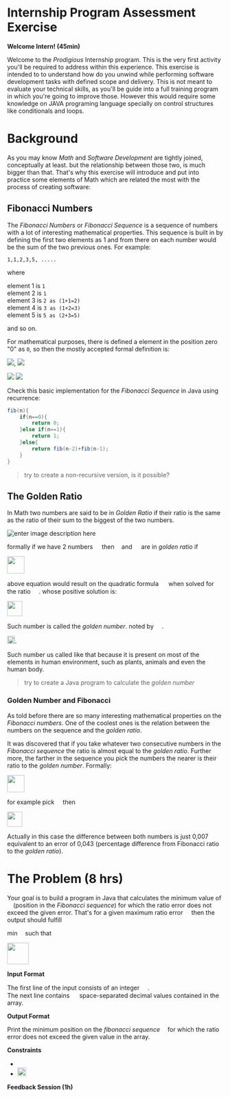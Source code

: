 # Internship Program Assessment Exercise


**Welcome Intern! (45min)**

Welcome to the *Prodigious* Internship program. This is the very first activity you'll be required to address within this experience. This exercise is intended to to understand how do you unwind while performing software development tasks with defined scope and delivery. This is not meant to evaluate your technical skills, as you'll be guide into a full training program in which you're going to improve those. However this would require some knowledge on JAVA programing language specially on control structures like conditionals and loops.


# Background

As you may know *Math* and *Software Development* are tightly joined, conceptually at least. but the relationship between those two, is much bigger than that. That's why this exercise will introduce and put into practice some elements of Math which are related the most with the process of creating software:

## Fibonacci Numbers

The *Fibonacci Numbers* or *Fibonacci Sequence* is a sequence of numbers with a lot of interesting mathematical properties. This sequence is built in by defining the first two elements as 1 and from there on each number would be the sum of the two previous ones. For example:

`1,1,2,3,5, .....`

where

element 1 is `1`	
element 2 is `1`	
element 3 is `2 as (1+1=2)` 	
element 4 is `3 as (1+2=3)`		
element 5 is `5 as (2+3=5)`	

and so on.

For mathematical purposes, there is defined a element in the position zero "0"  as  `0`, so then the mostly accepted formal definition is:

<img src="https://render.githubusercontent.com/render/math?math=F_0=0">, <img src="https://render.githubusercontent.com/render/math?math=F_1=1">

<img src="https://render.githubusercontent.com/render/math?math=And">

<img src="https://render.githubusercontent.com/render/math?math=F_n = F_{n-1}%2BF_{n-2} ">

Check this basic implementation for the *Fibonacci Sequence* in Java using recurrence:

```java
fib(n){
	if(n==0){
		return 0;
	}else if(n==1){
		return 1;
	}else{
		return fib(n-2)+fib(n-1);
	}	
}
```
> try to create a non-recursive version, is it possible?

## The Golden Ratio

In Math two numbers are said to be in *Golden Ratio* if their ratio is the same as the ratio of their sum to the biggest of the two numbers. 

![enter image description here](https://upload.wikimedia.org/wikipedia/commons/4/44/Golden_ratio_line.svg)

formally if we have 2 numbers  <img height="13" src="https://render.githubusercontent.com/render/math?math=a \gt b \gt 0"> then <img height="9" src="https://render.githubusercontent.com/render/math?math=a">  and <img height="13" src="https://render.githubusercontent.com/render/math?math=b">  are in *golden ratio* if 


<img height="40" src="https://render.githubusercontent.com/render/math?math=\frac{a}{b}=\frac{a%2Bb}{a}"> 

above equation would result on the quadratic formula <img height="15" src="https://render.githubusercontent.com/render/math?math=x^2-x-1=0"> when solved for the ratio <img height="15" src="https://render.githubusercontent.com/render/math?math=a/b">. whose positive solution is:


<img height="35" src="https://render.githubusercontent.com/render/math?math=x=\frac{1 %2B \sqrt{5}}{2}=1.6180339887...">


Such number is called the *golden number*. noted by  <img height="15" src="https://render.githubusercontent.com/render/math?math=\varphi">.


<img height="18" src="https://render.githubusercontent.com/render/math?math=\varphi=1.6180339877...">.



Such number us called like that because it is present on most of the elements in human environment, such as plants, animals and even the human body. 

>try to create a Java program to calculate the *golden number*

### Golden Number and Fibonacci

As told before there are so many interesting mathematical properties on the *Fibonacci numbers*. One of the coolest ones is the relation between the numbers on the sequence and the *golden ratio*. 

It was discovered that if you take whatever two consecutive numbers in the *Fibonacci sequence* the ratio is almost equal to the *golden ratio*. Further more, the farther in the sequence you pick the numbers the nearer is their ratio to the *golden number*. Formally:




<img height="40" src="https://render.githubusercontent.com/render/math?math=\frac{F_{n%2B1}}{F_n} \approx \varphi">

for example pick <img height="12" src="https://render.githubusercontent.com/render/math?math=n=6"> then



<img height="35" src="https://render.githubusercontent.com/render/math?math=\frac{F_{7}}{F_6}=\frac{13}{8}=1.625 \approx \varphi">

Actually in this case the difference between both numbers is just 0,007 equivalent to an error of 0,043 (percentage difference from Fibonacci ratio to the *golden ratio*). 


# The Problem (8 hrs)


Your goal is to build a program in Java that calculates the minimum value of <img height="10" src="https://render.githubusercontent.com/render/math?math=n"> (position in the *Fibonacci sequence*) for which the ratio error does not exceed the given error. That's for a given maximum ratio error <img height="12" src="https://render.githubusercontent.com/render/math?math=E"> then the output should fulfill

min <img height="10" src="https://render.githubusercontent.com/render/math?math=n"> such that

<img height="50" src="https://render.githubusercontent.com/render/math?math=\left| \frac{F_{n%2B1}}{F_n} - \varphi \right| /100 < E">
 

**Input Format**

The first line of the input consists of an integer <img height="15" src="https://render.githubusercontent.com/render/math?math=k">.  
The next line contains <img height="15" src="https://render.githubusercontent.com/render/math?math=k"> space-separated decimal values contained in the array.

**Output Format**

Print the minimum position on the *fibonacci sequence* <img height="10" src="https://render.githubusercontent.com/render/math?math=n"> for which the ratio error does not exceed the given value in the array.

**Constraints**

- <img height="15" src="https://render.githubusercontent.com/render/math?math=1 \leq k  \leq 10">
- <img height="20" src="https://render.githubusercontent.com/render/math?math=10^{-5} \leq ar[i] \leq 5^{-1}">

**Feedback Session (1h)**